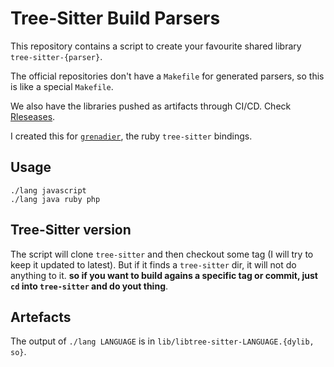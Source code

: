 # Tree-Sitter Build Parsers

This repository contains a script to create your favourite shared library
`tree-sitter-{parser}`.

The official repositories don't have a `Makefile` for generated parsers,
so this is like a special `Makefile`.

We also have the libraries pushed as artifacts through CI/CD. Check [Rleseases]().

I created this for [`grenadier`](https://github.com/stackmystack/grenadier), the
ruby `tree-sitter` bindings.

## Usage

``` console
./lang javascript
./lang java ruby php
```

## Tree-Sitter version

The script will clone `tree-sitter` and then checkout some tag (I will try to
keep it updated to latest).  But if it finds a `tree-sitter` dir, it will not do
anything to it.  **so if you want to build agains a specific tag or commit, just
`cd` into `tree-sitter` and do yout thing**.

## Artefacts

The output of `./lang LANGUAGE` is in `lib/libtree-sitter-LANGUAGE.{dylib, so}`.
